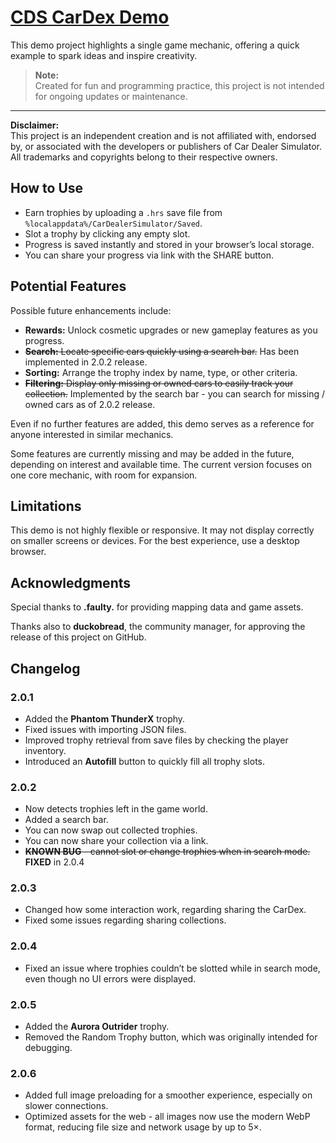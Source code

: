 # [CDS CarDex Demo](https://logyqt.github.io/CARDEXDEMO/)

This demo project highlights a single game mechanic, offering a quick example to spark ideas and inspire creativity.

> **Note:**  
> Created for fun and programming practice, this project is not intended for ongoing updates or maintenance.

---

**Disclaimer:**  
This project is an independent creation and is not affiliated with, endorsed by, or associated with the developers or publishers of Car Dealer Simulator. All trademarks and copyrights belong to their respective owners.

## How to Use

- Earn trophies by uploading a `.hrs` save file from `%localappdata%/CarDealerSimulator/Saved`.
- Slot a trophy by clicking any empty slot.
- Progress is saved instantly and stored in your browser’s local storage.
- You can share your progress via link with the SHARE button.

## Potential Features

Possible future enhancements include:

- **Rewards:** Unlock cosmetic upgrades or new gameplay features as you progress.
- ~~**Search:** Locate specific cars quickly using a search bar.~~ Has been implemented in 2.0.2 release.
- **Sorting:** Arrange the trophy index by name, type, or other criteria.
- ~~**Filtering:** Display only missing or owned cars to easily track your collection.~~ Implemented by the search bar - you can search for missing / owned cars as of 2.0.2 release.

Even if no further features are added, this demo serves as a reference for anyone interested in similar mechanics.

Some features are currently missing and may be added in the future, depending on interest and available time. The current version focuses on one core mechanic, with room for expansion.

## Limitations

This demo is not highly flexible or responsive. It may not display correctly on smaller screens or devices. For the best experience, use a desktop browser.

## Acknowledgments

Special thanks to **.faulty.** for providing mapping data and game assets.

Thanks also to **duckobread**, the community manager, for approving the release of this project on GitHub.

## Changelog

### 2.0.1

- Added the **Phantom ThunderX** trophy.
- Fixed issues with importing JSON files.
- Improved trophy retrieval from save files by checking the player inventory.
- Introduced an **Autofill** button to quickly fill all trophy slots.

### 2.0.2

- Now detects trophies left in the game world.
- Added a search bar.
- You can now swap out collected trophies.
- You can now share your collection via a link.
- ~~**KNOWN BUG** - cannot slot or change trophies when in search mode.~~ **FIXED** in 2.0.4

### 2.0.3

- Changed how some interaction work, regarding sharing the CarDex.
- Fixed some issues regarding sharing collections.

### 2.0.4

- Fixed an issue where trophies couldn’t be slotted while in search mode, even though no UI errors were displayed.

### 2.0.5

- Added the **Aurora Outrider** trophy.
- Removed the Random Trophy button, which was originally intended for debugging.

### 2.0.6

- Added full image preloading for a smoother experience, especially on slower connections.
- Optimized assets for the web - all images now use the modern WebP format, reducing file size and network usage by up to 5×.
